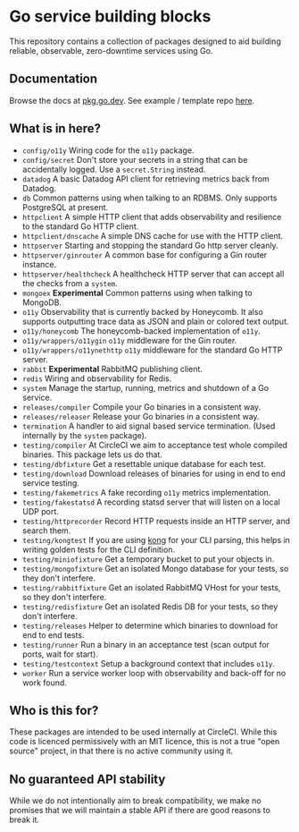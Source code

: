 # Go service building blocks
This repository contains a collection of packages designed to aid building
reliable, observable, zero-downtime services using Go.

## Documentation

Browse the docs at [pkg.go.dev](https://pkg.go.dev/github.com/circleci/ex).
See example / template repo [here](https://github.com/circleci/ex-service-template).

## What is in here?
- `config/o11y` Wiring code for the `o11y` package.
- `config/secret` Don't store your secrets in a string that can be accidentally logged.
  Use a `secret.String` instead.
- `datadog` A basic Datadog API client for retrieving metrics back from Datadog.
- `db` Common patterns using when talking to an RDBMS. Only supports PostgreSQL at present.
- `httpclient` A simple HTTP client that adds observability and resilience to the standard
  Go HTTP client.
- `httpclient/dnscache` A simple DNS cache for use with the HTTP client.
- `httpserver` Starting and stopping the standard Go http server cleanly.
- `httpserver/ginrouter` A common base for configuring a Gin router instance.
- `httpserver/healthcheck` A healthcheck HTTP server that can accept all the checks from a `system`.
- `mongoex` **Experimental** Common patterns using when talking to MongoDB.
- `o11y` Observability that is currently backed by Honeycomb. It also supports outputting
  trace data as JSON and plain or colored text output.
- `o11y/honeycomb` The honeycomb-backed implementation of `o11y`.
- `o11y/wrappers/o11ygin` `o11y` middleware for the Gin router.
- `o11y/wrappers/o11ynethttp` `o11y` middleware for the standard Go HTTP server.
- `rabbit` **Experimental** RabbitMQ publishing client.
- `redis` Wiring and observability for Redis.
- `system` Manage the startup, running, metrics and shutdown of a Go service.
- `releases/compiler` Compile your Go binaries in a consistent way.
- `releases/releaser` Release your Go binaries in a consistent way.
- `termination` A handler to aid signal based service termination. (Used internally by
  the `system` package).
- `testing/compiler` At CircleCI we aim to acceptance test whole compiled binaries. This
  package lets us do that.
- `testing/dbfixture` Get a resettable unique database for each test.
- `testing/download` Download releases of binaries for using in end to end service testing.
- `testing/fakemetrics` A fake recording `o11y` metrics implementation.
- `testing/fakestatsd` A recording statsd server that will listen on a local UDP port.
- `testing/httprecorder` Record HTTP requests inside an HTTP server, and search them.
- `testing/kongtest` If you are using [kong](https://github.com/alecthomas/kong) for your
  CLI parsing, this helps in writing golden tests for the CLI definition.
- `testing/miniofixture` Get a temporary bucket to put your objects in.
- `testing/mongofixture` Get an isolated Mongo database for your tests, so they don't interfere.
- `testing/rabbitfixture` Get an isolated RabbitMQ VHost for your tests, so they don't interfere.
- `testing/redisfixture` Get an isolated Redis DB for your tests, so they don't interfere.
- `testing/releases` Helper to determine which binaries to download for end to end tests.
- `testing/runner` Run a binary in an acceptance test (scan output for ports, wait for start). 
- `testing/testcontext` Setup a background context that includes `o11y`.
- `worker` Run a service worker loop with observability and back-off for no work found.

## Who is this for?
These packages are intended to be used internally at CircleCI. While this code is licenced
permissively with an MIT licence, this is not a true "open source" project, in that there is
no active community using it. 

## No guaranteed API stability
While we do not intentionally aim to break compatibility, we make no promises that we will
maintain a stable API if there are good reasons to break it.
